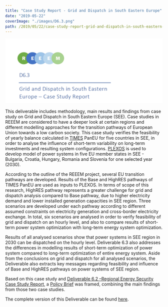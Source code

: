 ```yaml
---
title: "Case Study Report - Grid and Dispatch in South Eastern Europe"
date: "2019-05-22"
coverImage: "./images/D6.3.png"
path: /2019/05/22/case-study-report-grid-and-dispatch-in-south-eastern-europe/
---
```


![Deliverable 6.3](./images/D6.3.png)

This deliverable includes methodology, main results and findings from case study on Grid and Dispatch in South Eastern Europe (SEE). Case studies in REEEM are considered to have a deeper look at certain regions and different modelling approaches for the transition pathways of European Union towards a low carbon society. This case study verifies the feasibility of yearly balance calculated in [TIMES](https://www.reeem.org/index.php/times/) PanEU for five countries in SEE, in order to analyse the influence of short-term variability on long-term investments and resulting system configurations. [PLEXOS](https://www.reeem.org/index.php/plexos/) is used to develop model of power systems in five EU member states in SEE - Bulgaria, Croatia, Hungary, Romania and Slovenia for one selected year (2030).

According to the outline of the REEEM project, several EU transition pathways are developed. Results of the Base and HighRES pathways of TIMES PanEU are used as inputs to PLEXOS. In terms of scope of this research, HighRES pathway represents a greater challenge for grid and dispatch analysis compared to Base pathway, due to higher electricity demand and lower installed generation capacities in SEE region. Three scenarios are developed under each pathway according to different assumed constraints on electricity generation and cross-border electricity exchange. In total, six scenarios are analysed in order to verify feasibility of grid and dispatch on an hourly level, and also to compare results of short-term power system optimization with long-term energy system optimization.

Results of all analysed scenarios show that power systems in SEE region in 2030 can be dispatched on the hourly level. Deliverable 6.3 also addresses the differences in modelling results of short-term optimization of power system compared to long-term optimization of entire energy system. Aside from the conclusions on grid and dispatch for all analysed scenarios, the Deliverable also extracts key messages regarding feasibility and influence of Base and HighRES pathways on power systems of SEE region.

Based on this case study and [Deliverable 6.2 –Regional Energy Security Case Study Report](https://next.rl-institut.de/s/DozmwsExtg6WHiK#pdfviewer), a [Policy Brief](https://www.reeem.org/index.php/2019/05/08/european-energy-system-transition-regional-energy-security-and-grid-dispatch/) was framed, combining the main findings from those two case studies.

The complete version of this Deliverable can be found [here](https://www.reeem.org/wp-content/uploads/2019/05/REEEM-D6.3.-Grid-and-Dispatch-in-SEE-Case-study-report.pdf).
